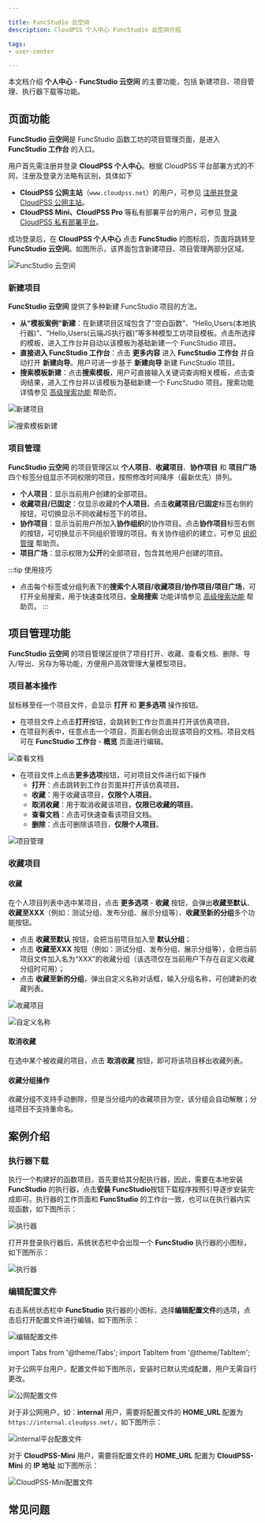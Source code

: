 ```yaml
---

title: FuncStudio 云空间
description: CloudPSS 个人中心 FuncStudio 云空间介绍

tags: 
- user-center

---
```


本文档介绍 **个人中心** - **FuncStudio 云空间** 的主要功能，包括 新建项目、项目管理、执行器下载等功能。

## 页面功能

**FuncStudio 云空间**是 FuncStudio 函数工坊的项目管理页面，是进入 **FuncStudio 工作台** 的入口。

用户首先需注册并登录 **CloudPSS 个人中心**。根据 CloudPSS 平台部署方式的不同，注册及登录方法略有区别，具体如下

+ **CloudPSS 公网主站**（`www.cloudpss.net`）的用户，可参见 [注册并登录 CloudPSS 公网主站](../../10-register-and-login/10-cloudpss-public/index.md "注册并登录 CloudPSS 公网主站")。
+ **CloudPSS Mini、CloudPSS Pro** 等私有部署平台的用户，可参见 [登录 CloudPSS 私有部署平台](../../10-register-and-login/20-cloudpss-private/index.md "登录 CloudPSS 私有部署平台")。

成功登录后，在 **CloudPSS 个人中心** 点击 **FuncStudio** 的图标后，页面将跳转至 **FuncStudio 云空间**。如图所示，该界面包含新建项目、项目管理两部分区域。

![FuncStudio 云空间](./个人中心界面.png "FuncStudio 云空间")

### 新建项目

**FuncStudio 云空间** 提供了多种新建 FuncStudio 项目的方法。

+ **从“模板案例”新建**：在新建项目区域包含了“空白函数”、“Hello,Users(本地执行器)”、“Hello,Users(云端JS执行器)”等多种模型工坊项目模板。点击所选择的模板，进入工作台并自动以该模板为基础新建一个 FuncStudio 项目。
+ **直接进入 FuncStudio 工作台**：点击 **更多内容** 进入 **FuncStudio 工作台** 并自动打开 **新建向导**。用户可进一步基于 **新建向导** 新建 FuncStudio 项目。
+ **搜索模板新建**：点击**搜索模板**，用户可直接输入关键词查询相关模板，点击查询结果，进入工作台并以该模板为基础新建一个 FuncStudio 项目。搜索功能详情参见 [高级搜索功能](../../60-advanced-search/index.md "高级搜索功能") 帮助页。

![新建项目](./新建项目.png "新建项目")

![搜索模板新建](image-4.png "搜索模板新建")

### 项目管理

**FuncStudio 云空间** 的项目管理区以 **个人项目**、**收藏项目**、**协作项目** 和 **项目广场** 四个标签分组显示不同权限的项目，按照修改时间降序（最新优先）排列。

+ **个人项目**：显示当前用户创建的全部项目。
+ **收藏项目/已固定**：仅显示收藏的**个人项目**。点击**收藏项目/已固定**标签右侧的按钮，可切换显示不同收藏标签下的项目。
+ **协作项目**：显示当前用户所加入**协作组织**的协作项目。点击**协作项目**标签右侧的按钮，可切换显示不同组织管理的项目。有关协作组织的建立，可参见 [组织管理](../../40-general-account-settings/40-organization-management/index.md "组织管理") 帮助页。
+ **项目广场**：显示权限为**公开**的全部项目，包含其他用户创建的项目。 

:::tip 使用技巧
+ 点击每个标签或分组列表下的**搜索个人项目/收藏项目/协作项目/项目广场**，可打开全局搜索，用于快速查找项目。**全局搜索** 功能详情参见 [高级搜索功能](../../60-advanced-search/index.md "高级搜索功能") 帮助页。
:::

## 项目管理功能

**FuncStudio 云空间** 的项目管理区提供了项目打开、收藏、查看文档、删除、导入/导出、另存为等功能，方便用户高效管理大量模型项目。

### 项目基本操作

鼠标移至任一个项目文件，会显示 **打开** 和 **更多选项** 操作按钮。
+ 在项目文件上点击**打开**按钮，会跳转到工作台页面并打开该仿真项目。
+ 在项目列表中，任意点击一个项目，页面右侧会出现该项目的文档。项目文档可在 **FuncStudio 工作台** - **概览** 页面进行编辑。

![查看文档](./查看文档.png "查看文档")

+ 在项目文件上点击**更多选项**按钮，可对项目文件进行如下操作
    + **打开**：点击跳转到工作台页面并打开该仿真项目。
    + **收藏**：用于收藏该项目，**仅限个人项目**。
    + **取消收藏**：用于取消收藏该项目，**仅限已收藏的项目**。
    + **查看文档**：点击可快速查看该项目文档。
    + **删除**：点击可删除该项目，**仅限个人项目**。

![项目管理](./项目管理.png "项目管理")
 

### 收藏项目

#### 收藏

在个人项目列表中选中某项目，点击 **更多选项** - **收藏** 按钮，会弹出**收藏至默认**、**收藏至XXX**（例如：测试分组、发布分组、展示分组等）、**收藏至新的分组**多个功能按钮。

+ 点击 **收藏至默认** 按钮，会把当前项目加入至 **默认分组**；
+ 点击 **收藏至XXX** 按钮（例如：测试分组、发布分组、展示分组等），会把当前项目文件加入名为“XXX”的收藏分组（该选项仅在当前用户下存在自定义收藏分组时可用）；
+ 点击 **收藏至新的分组**，弹出自定义名称对话框，输入分组名称，可创建新的收藏列表。

![收藏项目](image-5.png "收藏项目")

![自定义名称](image-6.png "自定义名称")


#### 取消收藏

在选中某个被收藏的项目，点击 **取消收藏** 按钮，即可将该项目移出收藏列表。

#### 收藏分组操作

收藏分组不支持手动删除，但是当分组内的收藏项目为空，该分组会自动解散；分组项目不支持重命名。

## 案例介绍

### 执行器下载

执行一个构建好的函数项目，首先要给其分配执行器，因此，需要在本地安装 **FuncStudio** 的执行器，点击**安装 FuncStudio**按钮下载程序按照引导逐步安装完成即可。执行器的工作页面和 **FuncStudio** 的工作台一致，也可以在执行器内实现函数，如下图所示：

![执行器](./执行器界面.png "执行器界面")

打开并登录执行器后，系统状态栏中会出现一个 **FuncStudio** 执行器的小图标，如下图所示：

![执行器](./执行器图标.png "执行器图标")

### 编辑配置文件

右击系统状态栏中 **FuncStudio** 执行器的小图标，选择**编辑配置文件**的选项，点击后打开配置文件进行编辑，如下图所示：

![编辑配置文件](./编辑配置文件.png "编辑配置文件")

import Tabs from '@theme/Tabs';
import TabItem from '@theme/TabItem';

<Tabs>
<TabItem value="js" label="公网平台配置文件编辑">

对于公网平台用户，配置文件如下图所示，安装时已默认完成配置，用户无需自行更改。

![公网配置文件](./公网配置文件.png "公网配置文件")

</TabItem>
<TabItem value="python" label="内网平台配置文件编辑">

对于非公网用户，如：**internal** 用户，需要将配置文件的 **HOME_URL** 配置为 `https://internal.cloudpss.net/`，如下图所示：

![internal平台配置文件](./internal平台配置文件.png "internal平台配置文件")

</TabItem>
<TabItem value="java" label="私有云平台配置文件编辑">

对于 **CloudPSS-Mini** 用户，需要将配置文件的 **HOME_URL** 配置为 **CloudPSS-Mini** 的 **IP 地址** 如下图所示：

![CloudPSS-Mini配置文件](./CloudPSS-Mini配置文件.png "CloudPSS-Mini配置文件")

</TabItem>
</Tabs>

## 常见问题